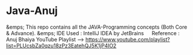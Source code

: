 # Java-Anuj
&emps; This repo contains all the JAVA-Programming concepts (Both Core & Advance).
&emps; IDE Used :  IntelliJ IDEA by JetBrains
&emsp; Reference :  Anuj Bhaiya YouTube Playlist --> https://www.youtube.com/playlist?list=PLUcsbZa0qzu18zPz3EatehQJ5K1jP4IO2
